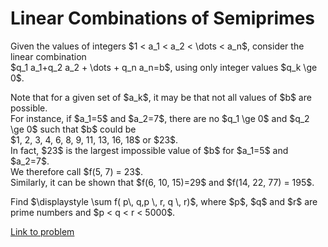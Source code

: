 # Linear Combinations of Semiprimes

<p>
Given the values of integers $1 &lt; a_1 &lt; a_2 &lt; \dots &lt; a_n$, consider the linear combination<br />
$q_1 a_1+q_2 a_2 + \dots + q_n a_n=b$, using only integer values $q_k \ge 0$. 
</p>
<p>
Note that for a given set of $a_k$, it may be that not all values of $b$ are possible.<br />
For instance, if $a_1=5$ and $a_2=7$, there are no $q_1 \ge 0$ and $q_2 \ge 0$ such that $b$ could be<br /> 
$1, 2, 3, 4, 6, 8, 9, 11, 13, 16, 18$ or $23$.
<br />
In fact, $23$ is the largest impossible value of $b$ for $a_1=5$ and $a_2=7$.<br /> We therefore call $f(5, 7) = 23$.<br /> Similarly, it can be shown that $f(6, 10, 15)=29$ and $f(14, 22, 77) = 195$.
</p>
<p>
Find $\displaystyle \sum f( p\, q,p \, r, q \, r)$, where $p$, $q$ and $r$ are prime numbers and $p &lt; q &lt; r &lt; 5000$.
</p>



[Link to problem](https://projecteuler.net/problem=278)

